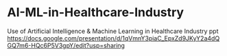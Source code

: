 # AI-ML-in-Healthcare-Industry
Use of Artificial Intelligence &amp; Machine Learning in Healthcare Industry ppt
https://docs.google.com/presentation/d/1qVmnY3piaC_EpxZd9JKyY2a4dQGQ7m6-HQc6P5V3gpY/edit?usp=sharing
